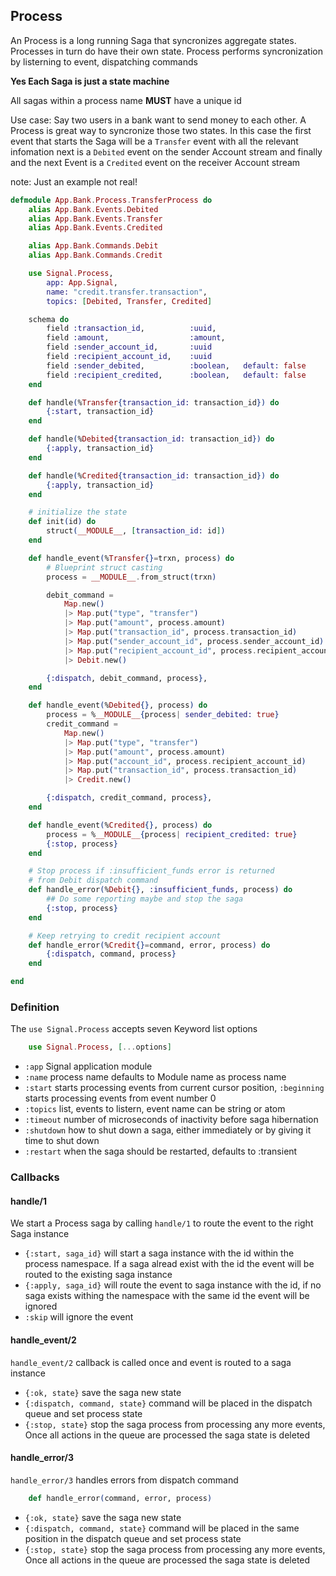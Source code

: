 ## Process

An Process is a long running Saga that syncronizes aggregate states.
Processes in turn do have their own state.
Process performs syncronization by listerning to event, dispatching commands

**Yes Each Saga is just a state machine**

All sagas within a process name **MUST** have a unique id
                                    
Use case:
Say two users in a bank want to send money to each other. A Process is
great way to syncronize those two states. In this case the first event that
starts the Saga will be a `Transfer` event with all the relevant infomation 
next is a `Debited` event on the sender Account stream and finally 
and the next Event is a `Credited` event on the receiver Account stream

note: Just an example not real!

```elixir
defmodule App.Bank.Process.TransferProcess do
    alias App.Bank.Events.Debited
    alias App.Bank.Events.Transfer
    alias App.Bank.Events.Credited

    alias App.Bank.Commands.Debit
    alias App.Bank.Commands.Credit

    use Signal.Process,
        app: App.Signal,
        name: "credit.transfer.transaction",
        topics: [Debited, Transfer, Credited]

    schema do
        field :transaction_id,          :uuid,
        field :amount,                  :amount,
        field :sender_account_id,       :uuid
        field :recipient_account_id,    :uuid
        field :sender_debited,          :boolean,   default: false
        field :recipient_credited,      :boolean,   default: false
    end

    def handle(%Transfer{transaction_id: transaction_id}) do
        {:start, transaction_id}
    end

    def handle(%Debited{transaction_id: transaction_id}) do
        {:apply, transaction_id}
    end

    def handle(%Credited{transaction_id: transaction_id}) do
        {:apply, transaction_id}
    end

    # initialize the state
    def init(id) do
        struct(__MODULE__, [transaction_id: id])
    end

    def handle_event(%Transfer{}=trxn, process) do
        # Blueprint struct casting
        process = __MODULE__.from_struct(trxn)

        debit_command = 
            Map.new()
            |> Map.put("type", "transfer")
            |> Map.put("amount", process.amount)
            |> Map.put("transaction_id", process.transaction_id)
            |> Map.put("sender_account_id", process.sender_account_id)
            |> Map.put("recipient_account_id", process.recipient_account_id)
            |> Debit.new()

        {:dispatch, debit_command, process}, 
    end

    def handle_event(%Debited{}, process) do
        process = %__MODULE__{process| sender_debited: true}
        credit_command = 
            Map.new()
            |> Map.put("type", "transfer")
            |> Map.put("amount", process.amount)
            |> Map.put("account_id", process.recipient_account_id)
            |> Map.put("transaction_id", process.transaction_id)
            |> Credit.new()

        {:dispatch, credit_command, process}, 
    end

    def handle_event(%Credited{}, process) do
        process = %__MODULE__{process| recipient_credited: true}
        {:stop, process}
    end

    # Stop process if :insufficient_funds error is returned 
    # from Debit dispatch command
    def handle_error(%Debit{}, :insufficient_funds, process) do
        ## Do some reporting maybe and stop the saga
        {:stop, process}
    end

    # Keep retrying to credit recipient account
    def handle_error(%Credit{}=command, error, process) do
        {:dispatch, command, process}
    end

end
```
### Definition

The `use Signal.Process` accepts seven Keyword list options

```elixir
    use Signal.Process, [...options]
```

- `:app` Signal application module
- `:name` process name defaults to Module name as process name
- `:start` starts processing events from current cursor position, `:beginning` starts processing events from event number 0
- `:topics` list, events to listern, event name can be string or atom
- `:timeout` number of microseconds of inactivity before saga hibernation
- `:shutdown`  how to shut down a saga, either immediately or by giving it time to shut down
- `:restart` when the saga should be restarted, defaults to :transient


### Callbacks

#### handle/1
We start a Process saga by calling `handle/1` to route the 
event to the right Saga instance

- `{:start, saga_id}` will start a saga instance with the id within the process namespace. If a saga alread exist with the id the event will be routed to the existing saga instance
- `{:apply, saga_id}` will route the event to saga instance with the id, if no saga exists withing the namespace with the same id the event will be ignored
- `:skip` will ignore the event

#### handle_event/2
`handle_event/2` callback is called once and event is routed  to a saga instance

- `{:ok, state}` save the saga new state 
- `{:dispatch, command, state}` command will be placed in the dispatch queue and set process state
- `{:stop, state}` stop the saga process from processing any more events, Once all actions in the queue are processed the saga state is deleted



#### handle_error/3
`handle_error/3` handles errors from dispatch command

```elixir
    def handle_error(command, error, process)
```

- `{:ok, state}` save the saga new state 
- `{:dispatch, command, state}` command will be placed in the same position in the dispatch queue and set process state
- `{:stop, state}` stop the saga process from processing any more events, Once all actions in the queue are processed the saga state is deleted
